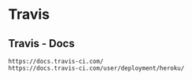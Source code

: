 # Travis

## Travis - Docs

```
https://docs.travis-ci.com/
https://docs.travis-ci.com/user/deployment/heroku/
```
